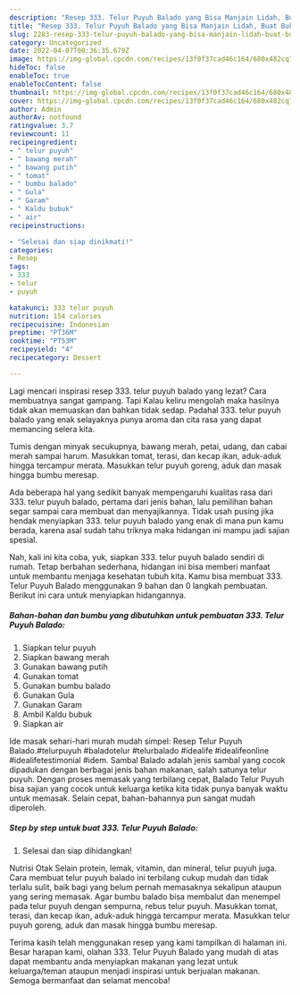 ```yaml
---
description: "Resep 333. Telur Puyuh Balado yang Bisa Manjain Lidah, Buat Buka Puasa Enak Banget"
title: "Resep 333. Telur Puyuh Balado yang Bisa Manjain Lidah, Buat Buka Puasa Enak Banget"
slug: 2283-resep-333-telur-puyuh-balado-yang-bisa-manjain-lidah-buat-buka-puasa-enak-banget
category: Uncategorized
date: 2022-04-07T00:36:35.679Z
image: https://img-global.cpcdn.com/recipes/13f0f37cad46c164/680x482cq70/333-telur-puyuh-balado-foto-resep-utama.jpg
hideToc: false
enableToc: true
enableTocContent: false
thumbnail: https://img-global.cpcdn.com/recipes/13f0f37cad46c164/680x482cq70/333-telur-puyuh-balado-foto-resep-utama.jpg
cover: https://img-global.cpcdn.com/recipes/13f0f37cad46c164/680x482cq70/333-telur-puyuh-balado-foto-resep-utama.jpg
author: Admin
authorAv: notfound
ratingvalue: 3.7
reviewcount: 11
recipeingredient:
- " telur puyuh"
- " bawang merah"
- " bawang putih"
- " tomat"
- " bumbu balado"
- " Gula"
- " Garam"
- " Kaldu bubuk"
- " air"
recipeinstructions:

- "Selesai dan siap dinikmati!"
categories:
- Resep
tags:
- 333
- telur
- puyuh

katakunci: 333 telur puyuh 
nutrition: 154 calories
recipecuisine: Indonesian
preptime: "PT36M"
cooktime: "PT53M"
recipeyield: "4"
recipecategory: Dessert

---
```



Lagi mencari inspirasi resep 333. telur puyuh balado yang lezat? Cara membuatnya sangat gampang. Tapi Kalau keliru mengolah maka hasilnya tidak akan memuaskan dan bahkan tidak sedap. Padahal 333. telur puyuh balado yang enak selayaknya punya aroma dan cita rasa yang dapat memancing selera kita.


Tumis dengan minyak secukupnya, bawang merah, petai, udang, dan cabai merah sampai harum. Masukkan tomat, terasi, dan kecap ikan, aduk-aduk hingga tercampur merata. Masukkan telur puyuh goreng, aduk dan masak hingga bumbu meresap.

Ada beberapa hal yang sedikit banyak mempengaruhi kualitas rasa dari 333. telur puyuh balado, pertama dari jenis bahan, lalu pemilihan bahan segar sampai cara membuat dan menyajikannya. Tidak usah pusing jika hendak menyiapkan 333. telur puyuh balado yang enak di mana pun kamu berada, karena asal sudah tahu triknya maka hidangan ini mampu jadi sajian spesial.


Nah, kali ini kita coba, yuk, siapkan 333. telur puyuh balado sendiri di rumah. Tetap berbahan sederhana, hidangan ini bisa memberi manfaat untuk membantu menjaga kesehatan tubuh kita. Kamu bisa membuat 333. Telur Puyuh Balado menggunakan 9 bahan dan 0 langkah pembuatan. Berikut ini cara untuk menyiapkan hidangannya.

<!--inarticleads1-->

##### Bahan-bahan dan bumbu yang dibutuhkan untuk pembuatan 333. Telur Puyuh Balado:

1. Siapkan  telur puyuh
1. Siapkan  bawang merah
1. Gunakan  bawang putih
1. Gunakan  tomat
1. Gunakan  bumbu balado
1. Gunakan  Gula
1. Gunakan  Garam
1. Ambil  Kaldu bubuk
1. Siapkan  air


Ide masak sehari-hari murah mudah simpel: Resep Telur Puyuh Balado.#telurpuyuh #baladotelur #telurbalado #idealife #idealifeonline #idealifetestimonial #idem. Sambal Balado adalah jenis sambal yang cocok dipadukan dengan berbagai jenis bahan makanan, salah satunya telur puyuh. Dengan proses memasak yang terbilang cepat, Balado Telur Puyuh bisa sajian yang cocok untuk keluarga ketika kita tidak punya banyak waktu untuk memasak. Selain cepat, bahan-bahannya pun sangat mudah diperoleh. 

<!--inarticleads2-->

##### Step by step untuk buat 333. Telur Puyuh Balado:


1. Selesai dan siap dihidangkan!

Nutrisi Otak Selain protein, lemak, vitamin, dan mineral, telur puyuh juga. Cara membuat telur puyuh balado ini terbilang cukup mudah dan tidak terlalu sulit, baik bagi yang belum pernah memasaknya sekalipun ataupun yang sering memasak. Agar bumbu balado bisa membalut dan menempel pada telur puyuh dengan sempurna, rebus telur puyuh. Masukkan tomat, terasi, dan kecap ikan, aduk-aduk hingga tercampur merata. Masukkan telur puyuh goreng, aduk dan masak hingga bumbu meresap. 

Terima kasih telah menggunakan resep yang kami tampilkan di halaman ini. Besar harapan kami, olahan 333. Telur Puyuh Balado yang mudah di atas dapat membantu anda menyiapkan makanan yang lezat untuk keluarga/teman ataupun menjadi inspirasi untuk berjualan makanan. Semoga bermanfaat dan selamat mencoba!

